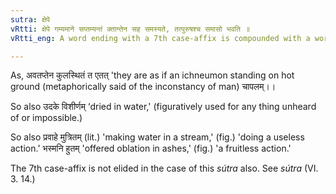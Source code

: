 ```yaml
---
sutra: क्षेपे
vRtti: क्षेपे गम्यमाने सप्तम्यन्तं क्तान्तेन सह समस्यते, तत्पुरुषश्च समासो भवति ॥
vRtti_eng: A word ending with a 7th case-affix is compounded with a word ending with the affix _kta_, when 'censure' is implied, and the compound is _Tat-purusha_.

---
```

As, अवतप्तेन कुलस्थितं त एतत् 'they are as if an ichneumon standing on hot ground (metaphorically said of the inconstancy of man) चापलम्।।

So also उदके विशीर्णम् ‘dried in water,' (figuratively used for any thing unheard of or impossible.)

So also प्रवाहे मुत्रितम् (lit.) 'making water in a stream,' (fig.) 'doing a useless action.' भस्मनि हुतम् 'offered oblation in ashes,' (fig.) 'a fruitless action.'

The 7th case-affix is not elided in the case of this _sútra_ also. See _sútra_ (VI. 3. 14.)